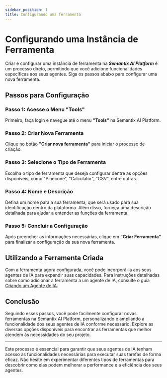 ```yaml
---
sidebar_position: 1
title: Configurando uma ferramenta
---
```


# Configurando uma Instância de Ferramenta

Criar e configurar uma instância de ferramenta na ***Semantix AI Platform*** é um processo direto, permitindo que você adicione funcionalidades específicas aos seus agentes. Siga os passos abaixo para configurar uma nova ferramenta.

## Passos para Configuração

### Passo 1: Acesse o Menu "Tools"

Primeiro, faça login e navegue até o menu **"Tools"** na Semantix AI Platform.

### Passo 2: Criar Nova Ferramenta

Clique no botão **"Criar nova ferramenta"** para iniciar o processo de criação.

### Passo 3: Selecione o Tipo de Ferramenta

Escolha o tipo de ferramenta que deseja configurar dentre as opções disponíveis, como "Pinecone", "Calculator", "CSV", entre outras.

### Passo 4: Nome e Descrição

Defina um nome para a sua ferramenta, que será usado para sua identificação dentro da plataforma. Além disso, forneça uma descrição detalhada para ajudar a entender as funções da ferramenta.

### Passo 5: Concluir a Configuração

Após preencher as informações necessárias, clique em **"Criar Ferramenta"** para finalizar a configuração da sua nova ferramenta.

## Utilizando a Ferramenta Criada

Com a ferramenta agora configurada, você pode incorporá-la aos seus agentes de IA para expandir suas capacidades. Para instruções detalhadas sobre como adicionar a ferramenta a um agente de IA, consulte o guia [Criando um Agente de IA](#creating-an-ai-agent).

## Conclusão

Seguindo esses passos, você pode facilmente configurar novas ferramentas na Semantix AI Platform, personalizando e ampliando a funcionalidade dos seus agentes de IA conforme necessário. Explore as diversas opções disponíveis para encontrar as ferramentas que melhor atendem às necessidades do seu projeto.

---

Este processo é essencial para garantir que seus agentes de IA tenham acesso às funcionalidades necessárias para executar suas tarefas de forma eficaz. Não hesite em experimentar diferentes tipos de ferramentas para descobrir como elas podem melhorar a performance e a eficiência dos seus agentes.
